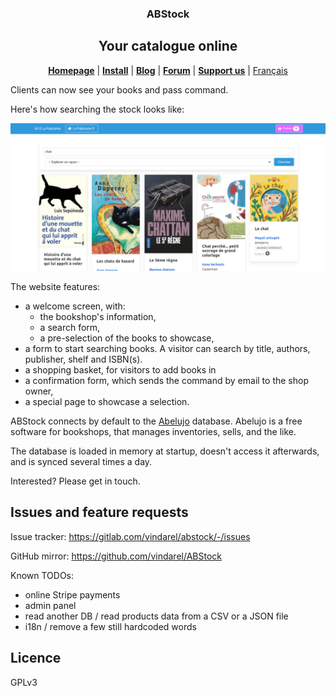 
<p>
  <h3 align="center"> ABStock </h3>
  <h2 align="center"> Your catalogue online </h2>
</p>

<p align="center">
  <a href="https://gitlab.com/vindarel/abstock"><b>Homepage</b></a> |
  <a href="https://gitlab.com/vindarel/abstock#install"><b>Install</b></a> |
  <a href="https://framasphere.org/people/4ac5fae0bed90133a3ed2a0000053625"><b>Blog</b></a> |
  <a href="https://framavox.org/g/V6oiDr8Y/abelujo"><b>Forum</b></a> |
  <a href="https://liberapay.com/vindarel/donate"><b>Support us</b></a> |
  <a href="/README_fr.md">Français</a>

  Clients can now see your books and pass command.

</p>

Here's how searching the stock looks like:

![welcome screen](search.png "welcome screen")


The website features:

- a welcome screen, with:
  - the bookshop's information,
  - a search form,
  - a pre-selection of the books to showcase,
- a form to start searching books. A visitor can search by title, authors, publisher, shelf and ISBN(s).
- a shopping basket, for visitors to add books in
- a confirmation form, which sends the command by email to the shop owner,
- a special page to showcase a selection.

ABStock connects by default to the [Abelujo](http://abelujo.cc/)
database. Abelujo is a free software for bookshops, that manages
inventories, sells, and the like.

The database is loaded in memory at startup, doesn't access it
afterwards, and is synced several times a day.

Interested? Please get in touch.



## Issues and feature requests

Issue tracker: https://gitlab.com/vindarel/abstock/-/issues

GitHub mirror: https://github.com/vindarel/ABStock

Known TODOs:

* online Stripe payments
* admin panel
* read another DB / read products data from a CSV or a JSON file
* i18n / remove a few still hardcoded words

## Licence

GPLv3
